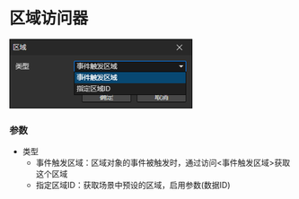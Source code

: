 # 区域访问器

![](img/region-getter.png)

### 参数

- 类型
  - 事件触发区域：区域对象的事件被触发时，通过访问<事件触发区域>获取这个区域
  - 指定区域ID：获取场景中预设的区域，启用参数(数据ID)
